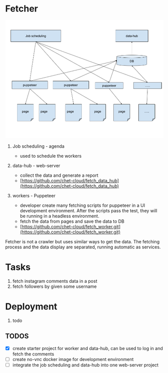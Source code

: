 # Fetcher


![fetcher](images/fetcher.png)


1. Job scheduling - agenda
   - used to schedule the workers
   
2. data-hub - web-server
   - collect the data and generate a report
   - [https://github.com/chet-cloud/fetch_data_hub](https://github.com/chet-cloud/fetch_data_hub)
   
3. workers - Puppeteer
   - developer create many fetching scripts for puppeteer in a UI development environment. After the scripts pass the test, they will be running in a headless environment. 
   - fetch the data from pages and save the data to DB
   - [https://github.com/chet-cloud/fetch_worker.git](https://github.com/chet-cloud/fetch_worker.git) 


Fetcher is not a crawler but uses similar ways to get the data. The fetching process and the data display are separated, running automatic as services.

# Tasks

1. fetch instagram comments data in a post 
2. fetch followers by given some username


# Deployment

1. todo

## TODOS
- [x] create starter project for worker and data-hub, can be used to log in and fetch the comments
- [ ] create no-vnc docker image for development environment
- [ ] integrate the job scheduling and data-hub into one web-server project